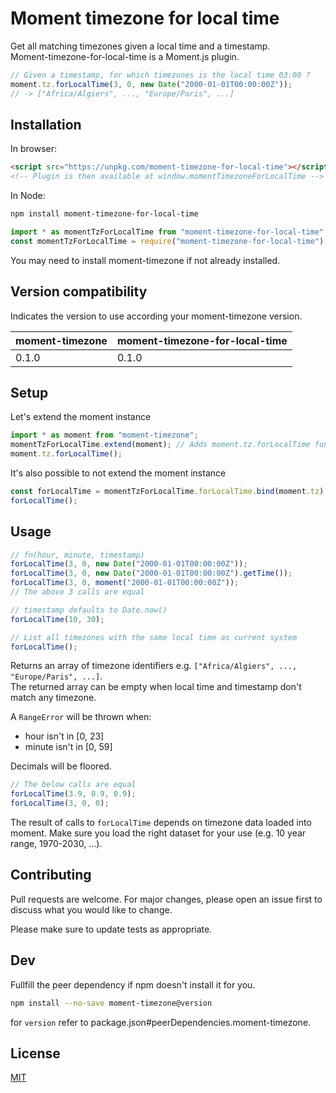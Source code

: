 # Moment timezone for local time

Get all matching timezones given a local time and a timestamp.  
Moment-timezone-for-local-time is a Moment.js plugin.

```js
// Given a timestamp, for which timezones is the local time 03:00 ?
moment.tz.forLocalTime(3, 0, new Date("2000-01-01T00:00:00Z"));
// -> ["Africa/Algiers", ..., "Europe/Paris", ...]
```

## Installation

In browser:

```html
<script src="https://unpkg.com/moment-timezone-for-local-time"></script>
<!-- Plugin is then available at window.momentTimezoneForLocalTime -->
```

In Node:

```bash
npm install moment-timezone-for-local-time
```

```js
import * as momentTzForLocalTime from "moment-timezone-for-local-time"; // ES Modules
const momentTzForLocalTime = require("moment-timezone-for-local-time"); // CommonJS
```

You may need to install moment-timezone if not already installed.

## Version compatibility

Indicates the version to use according your moment-timezone version.

| moment-timezone | moment-timezone-for-local-time |
| --------------- | ------------------------------ |
| 0.1.0           | 0.1.0                          |

## Setup

Let's extend the moment instance

```js
import * as moment from "moment-timezone";
momentTzForLocalTime.extend(moment); // Adds moment.tz.forLocalTime function
moment.tz.forLocalTime();
```

It's also possible to not extend the moment instance

```js
const forLocalTime = momentTzForLocalTime.forLocalTime.bind(moment.tz);
forLocalTime();
```

## Usage

```js
// fn(hour, minute, timestamp)
forLocalTime(3, 0, new Date("2000-01-01T00:00:00Z"));
forLocalTime(3, 0, new Date("2000-01-01T00:00:00Z").getTime());
forLocalTime(3, 0, moment("2000-01-01T00:00:00Z"));
// The above 3 calls are equal

// timestamp defaults to Date.now()
forLocalTime(10, 30);

// List all timezones with the same local time as current system
forLocalTime();
```

Returns an array of timezone identifiers e.g. `["Africa/Algiers", ..., "Europe/Paris", ...]`.  
The returned array can be empty when local time and timestamp don't match any timezone.

A `RangeError` will be thrown when:

- hour isn't in \[0, 23\]
- minute isn't in \[0, 59\]

Decimals will be floored.

```js
// The below calls are equal
forLocalTime(3.9, 0.9, 0.9);
forLocalTime(3, 0, 0);
```

The result of calls to `forLocalTime` depends on timezone data loaded into moment. Make sure you load the right dataset for your use (e.g. 10 year range, 1970-2030, ...).

## Contributing

Pull requests are welcome. For major changes, please open an issue first to discuss what you would like to change.

Please make sure to update tests as appropriate.

## Dev

Fullfill the peer dependency if npm doesn't install it for you.

```bash
npm install --no-save moment-timezone@version
```

for `version` refer to package.json#peerDependencies.moment-timezone.

## License

[MIT](https://choosealicense.com/licenses/mit/)
